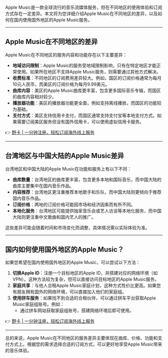 Apple Music是一款全球流行的音乐流媒体服务，但在不同地区的使用体验和订阅方式存在一定差异。本文将为您详细介绍Apple Music在不同地区的差异，以及如何在国内使用国外地区的Apple Music服务。

---

## Apple Music在不同地区的差异

Apple Music在不同地区的服务内容和功能存在以下主要差异：

- **地域访问限制**：Apple Music的服务受地域限制影响，只有在特定地区才能正常使用。如果所在地区不支持Apple Music服务，则需要通过其他方式解决。
- **收费标准**：不同地区的订阅费用差异较大。例如，国区的订阅价格通常为每月10元人民币，而美区的订阅价格为每月9.99美元。
- **曲库内容**：美区的Apple Music曲库更丰富，包含更多国际音乐专辑，而国区的曲库内容相对较少。
- **播放器功能**：美区的播放器功能更全面，例如支持离线播放，而国区的功能较为基础。
- **支付方式**：美区支持信用卡支付，而国区通常支持支付宝等本地支付方式。如果需要订阅美区服务但没有国外信用卡，可以使用虚拟信用卡服务。

👉 [野卡 | 一分钟注册，轻松订阅海外线上服务](https://bit.ly/bewildcard)

---

## 台湾地区与中国大陆的Apple Music差异

台湾地区和中国大陆的Apple Music在功能和服务上有以下不同：

- **曲库数量**：台湾地区的曲库更丰富，包含更多本地和国际音乐，而中国大陆的曲库主要集中在国内音乐作品。
- **内容推荐**：台湾地区更注重推荐本地歌手和乐队，而中国大陆则更倾向于推荐国内音乐作品。
- **订阅价格**：两地的订阅价格可能因市场和经济因素而有所不同。
- **本地化服务**：台湾地区可能提供独家音乐会或艺人访谈等本地化服务，而中国大陆则更注重中文歌曲和国内艺人的推广。

这些差异可能会随着时间和市场变化而调整，具体情况需以实际体验为准。

---

## 国内如何使用国外地区的Apple Music？

如果您希望在国内使用国外地区的Apple Music，可以尝试以下方法：

1. **切换Apple ID**：注册一个目标地区的Apple ID，并搭建对应的网络环境（如VPN）。这种方法较为复杂，但可以直接访问目标地区的Apple Music服务。
2. **家庭共享**：与他人合租Apple Music家庭计划，这种方式性价比更高。如果您有朋友拥有国外的网络环境，可以直接加入他们的家庭组。
3. **使用拼车服务**：如果找不到合适的合租伙伴，可以通过拼车平台获取Apple Music家庭组账号。例如：
   - 通过拼车网站获取家庭组账号，搭建网络环境后即可使用。

👉 [野卡 | 一分钟注册，轻松订阅海外线上服务](https://bit.ly/bewildcard)

---

总的来说，Apple Music在不同地区的服务差异主要体现在曲库、价格、功能和支付方式上。根据您的需求选择合适的订阅方式，可以更好地享受Apple Music带来的音乐体验。